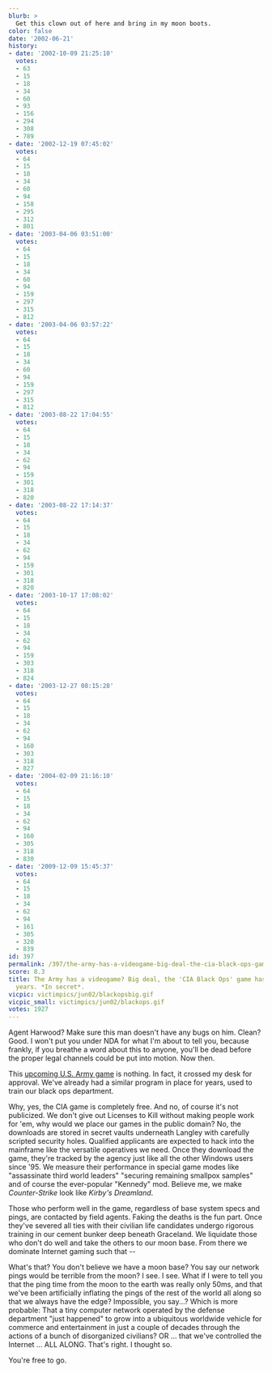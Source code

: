 ```yaml
---
blurb: >
  Get this clown out of here and bring in my moon boots.
color: false
date: '2002-06-21'
history:
- date: '2002-10-09 21:25:10'
  votes:
  - 63
  - 15
  - 18
  - 34
  - 60
  - 93
  - 156
  - 294
  - 308
  - 789
- date: '2002-12-19 07:45:02'
  votes:
  - 64
  - 15
  - 18
  - 34
  - 60
  - 94
  - 158
  - 295
  - 312
  - 801
- date: '2003-04-06 03:51:00'
  votes:
  - 64
  - 15
  - 18
  - 34
  - 60
  - 94
  - 159
  - 297
  - 315
  - 812
- date: '2003-04-06 03:57:22'
  votes:
  - 64
  - 15
  - 18
  - 34
  - 60
  - 94
  - 159
  - 297
  - 315
  - 812
- date: '2003-08-22 17:04:55'
  votes:
  - 64
  - 15
  - 18
  - 34
  - 62
  - 94
  - 159
  - 301
  - 318
  - 820
- date: '2003-08-22 17:14:37'
  votes:
  - 64
  - 15
  - 18
  - 34
  - 62
  - 94
  - 159
  - 301
  - 318
  - 820
- date: '2003-10-17 17:08:02'
  votes:
  - 64
  - 15
  - 18
  - 34
  - 62
  - 94
  - 159
  - 303
  - 318
  - 824
- date: '2003-12-27 08:15:28'
  votes:
  - 64
  - 15
  - 18
  - 34
  - 62
  - 94
  - 160
  - 303
  - 318
  - 827
- date: '2004-02-09 21:16:10'
  votes:
  - 64
  - 15
  - 18
  - 34
  - 62
  - 94
  - 160
  - 305
  - 318
  - 830
- date: '2009-12-09 15:45:37'
  votes:
  - 64
  - 15
  - 18
  - 34
  - 62
  - 94
  - 161
  - 305
  - 320
  - 839
id: 397
permalink: /397/the-army-has-a-videogame-big-deal-the-cia-black-ops-game-has-been-out-for-years-in-secret/
score: 8.3
title: The Army has a videogame? Big deal, the 'CIA Black Ops' game has been out for
  years. *In secret*.
vicpic: victimpics/jun02/blackopsbig.gif
vicpic_small: victimpics/jun02/blackops.gif
votes: 1927
---
```


Agent Harwood? Make sure this man doesn't have any bugs on him. Clean?
Good. I won't put you under NDA for what I'm about to tell you, because
frankly, if you breathe a word about this to anyone, you'll be dead
before the proper legal channels could be put into motion. Now then.

This [upcoming U.S. Army
game](http://web.archive.org/web/20020621000000/http://gamespy.com/e32002/pc/armyops/)
is nothing. In fact, it crossed my desk for approval. We've already had
a similar program in place for years, used to train our black ops
department.

Why, yes, the CIA game is completely free. And no, of course it's not
publicized. We don't give out Licenses to Kill without making people
work for 'em, why would we place our games in the public domain? No, the
downloads are stored in secret vaults underneath Langley with carefully
scripted security holes. Qualified applicants are expected to hack into
the mainframe like the versatile operatives we need. Once they download
the game, they're tracked by the agency just like all the other Windows
users since '95. We measure their performance in special game modes like
"assassinate third world leaders" "securing remaining smallpox samples"
and of course the ever-popular "Kennedy" mod. Believe me, we make
*Counter-Strike* look like *Kirby's Dreamland*.

Those who perform well in the game, regardless of base system specs and
pings, are contacted by field agents. Faking the deaths is the fun part.
Once they've severed all ties with their civilian life candidates
undergo rigorous training in our cement bunker deep beneath Graceland.
We liquidate those who don't do well and take the others to our moon
base. From there we dominate Internet gaming such that --

What's that? You don't believe we have a moon base? You say our network
pings would be terrible from the moon? I see. I see. What if I were to
tell you that the ping time from the moon to the earth was really only
50ms, and that we've been artificially inflating the pings of the rest
of the world all along so that we always have the edge? Impossible, you
say...? Which is more probable: That a tiny computer network operated by
the defense department "just happened" to grow into a ubiquitous
worldwide vehicle for commerce and entertainment in just a couple of
decades through the actions of a bunch of disorganized civilians? OR ...
that we've controlled the Internet ... ALL ALONG. That's right. I
thought so.

You're free to go.